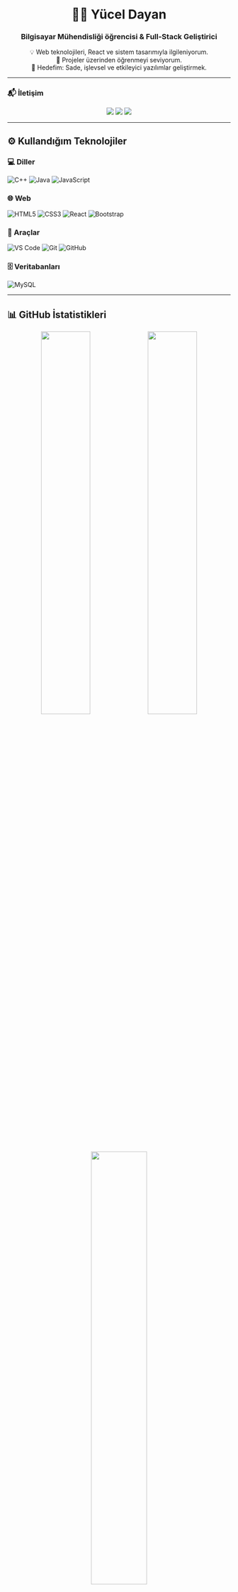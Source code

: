 <div align="center">

# 👨‍💻 Yücel Dayan
### Bilgisayar Mühendisliği öğrencisi & Full-Stack Geliştirici

💡 Web teknolojileri, React ve sistem tasarımıyla ilgileniyorum.  
🧠 Projeler üzerinden öğrenmeyi seviyorum.  
🎯 Hedefim: Sade, işlevsel ve etkileyici yazılımlar geliştirmek.

</div>

---

### 📬 İletişim

<p align="center">
  <a href="mailto:yuceldayan6@gmail.com"><img src="https://img.shields.io/badge/Gmail-D14836?style=for-the-badge&logo=gmail&logoColor=white" /></a>
  <a href="https://www.linkedin.com/in/yucel-dayan" target="_blank"><img src="https://img.shields.io/badge/LinkedIn-0A66C2?style=for-the-badge&logo=linkedin&logoColor=white" /></a>
  <a href="https://discord.com/users/Yucel#1234" target="_blank"><img src="https://img.shields.io/badge/Discord-5865F2?style=for-the-badge&logo=discord&logoColor=white" /></a>
</p>

---

## ⚙️ Kullandığım Teknolojiler

### 💻 Diller
![C++](https://img.shields.io/badge/C++-00599C?style=for-the-badge&logo=cplusplus&logoColor=white)
![Java](https://img.shields.io/badge/Java-ED8B00?style=for-the-badge&logo=java&logoColor=white)
![JavaScript](https://img.shields.io/badge/JavaScript-F7DF1E?style=for-the-badge&logo=javascript&logoColor=black)

### 🌐 Web
![HTML5](https://img.shields.io/badge/HTML5-E34F26?style=for-the-badge&logo=html5&logoColor=white)
![CSS3](https://img.shields.io/badge/CSS3-1572B6?style=for-the-badge&logo=css3&logoColor=white)
![React](https://img.shields.io/badge/React-20232A?style=for-the-badge&logo=react&logoColor=61DAFB)
![Bootstrap](https://img.shields.io/badge/Bootstrap-563D7C?style=for-the-badge&logo=bootstrap&logoColor=white)

### 🔧 Araçlar
![VS Code](https://img.shields.io/badge/VSCode-007ACC?style=for-the-badge&logo=visual-studio-code&logoColor=white)
![Git](https://img.shields.io/badge/Git-F05032?style=for-the-badge&logo=git&logoColor=white)
![GitHub](https://img.shields.io/badge/GitHub-181717?style=for-the-badge&logo=github&logoColor=white)

### 🗄️ Veritabanları
![MySQL](https://img.shields.io/badge/MySQL-00000F?style=for-the-badge&logo=mysql&logoColor=white)

---

## 📊 GitHub İstatistikleri

<p align="center">
  <img src="https://github-readme-stats.vercel.app/api?username=Yuceldayan&show_icons=true&theme=tokyonight" width="47%" />
  <img src="https://streak-stats.demolab.com?user=Yuceldayan&theme=tokyonight&hide_border=true" width="47%" />
</p>

<p align="center">
  <img src="https://github-readme-stats.vercel.app/api/top-langs/?username=Yuceldayan&layout=compact&theme=tokyonight" width="50%" />
</p>

---

## 🧠 Hakkımda Kısa Kısa

- 🎓 Bilgisayar Mühendisliği öğrencisiyim  
- 💻 Web projeleri geliştiriyorum  
- 🧪 Proje bazlı öğrenmeyi seviyorum  
- 🌱 Şu an React ve sistem tasarımına odaklanıyorum  
- 🎯 Hedefim: Full stack developer olmak

---

<p align="center">
  🖤 Profilimi ziyaret ettiğin için teşekkürler!
</p>
